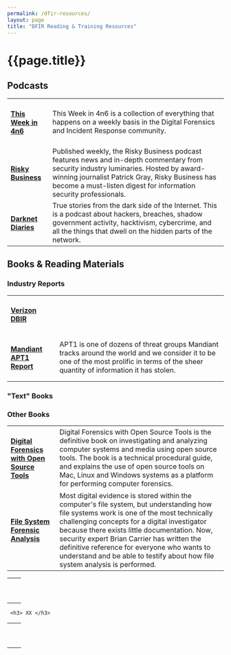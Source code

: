 ```yaml
---
permalink: /dfir-resources/
layout: page
title: "DFIR Reading & Training Resources"
---
```


<h1>{{page.title}}</h1>
<div class="links">
  
<h2>Podcasts</h2>
<table><tbody>
  <tr> 
    <td><h4><b><a href="https://thisweekin4n6.com/podcast/">This Week in 4n6</a></b></h4></td>
    <td>This Week in 4n6 is a collection of everything that happens on a weekly basis in the Digital Forensics and Incident Response community.</td>
  </tr>
    <tr> 
      <td><h4><b><a href="https://risky.biz/">Risky Business</a></b></h4></td>
    <td>Published weekly, the Risky Business podcast features news and in-depth commentary from security industry luminaries. Hosted by award-winning journalist Patrick Gray, Risky Business has become a must-listen digest for information security professionals.
      </td>
  </tr>
    <tr> 
      <td><h4><b><a href="https://darknetdiaries.com/">Darknet Diaries</a></b></h4></td>
    <td>True stories from the dark side of the Internet. This is a podcast about hackers, breaches, shadow government activity, hacktivism, cybercrime, and all the things that dwell on the hidden parts of the network.
      </td>
  </tr>
    
</tbody></table>



<h2>Books & Reading Materials</h2>
  <h3> Industry Reports </h3>
<table><tbody>
      <tr> 
      <td><h4><b><a href="https://www.verizon.com/business/en-au/resources/reports/dbir/)">Verizon DBIR</a></b></h4></td>
    <td>
      </td>
  </tr>
      <tr> 
      <td><h4><b><a href="https://www.mandiant.com/sites/default/files/2021-09/mandiant-apt1-report.pdf">Mandiant APT1 Report</a></b></h4></td>
    <td>APT1 is one of dozens of threat groups Mandiant tracks around the world and we consider it to be one of the most prolific in terms of the sheer quantity of information it has stolen.</td>
  </tr>
  </table>
   <h3> "Text" Books </h3>
<table><tbody>
        <tr> 
      <td><h4><b><a href="https://www.amazon.com.au/gp/product/B004W7DO78/ref=ppx_yo_dt_b_d_asin_title_o00?ie=UTF8&psc=1">Digital Forensics with Open Source Tools</a></b></h4></td>
    <td>Digital Forensics with Open Source Tools is the definitive book on investigating and analyzing computer systems and media using open source tools. The book is a technical procedural guide, and explains the use of open source tools on Mac, Linux and Windows systems as a platform for performing computer forensics.</td>
  </tr>
        <tr> 
      <td><h4><b><a href="https://www.amazon.com.au/gp/product/B016N80EZ8/ref=dbs_a_def_rwt_hsch_vapi_taft_p1_i0">File System Forensic Analysis</a></b></h4></td>
    <td>Most digital evidence is stored within the computer's file system, but understanding how file systems work is one of the most technically challenging concepts for a digital investigator because there exists little documentation. Now, security expert Brian Carrier has written the definitive reference for everyone who wants to understand and be able to testify about how file system analysis is performed.</td>

   <h3> Other Books </h3>
<table><tbody>  
   <tr> 
      <td><h4><b><a href=""></a></b></h4></td>
    <td></td>
  </tr>
     <tr> 
      <td><h4><b><a href=""></a></b></h4></td>
    <td></td>
  </tr>
  </table>
  
     <h3> XX </h3>
<table><tbody>  
   <tr> 
      <td><h4><b><a href=""></a></b></h4></td>
    <td></td>
  </tr>
     <tr> 
      <td><h4><b><a href=""></a></b></h4></td>
    <td></td>
  </tr>
  </table>
  
  
  


  </div>
